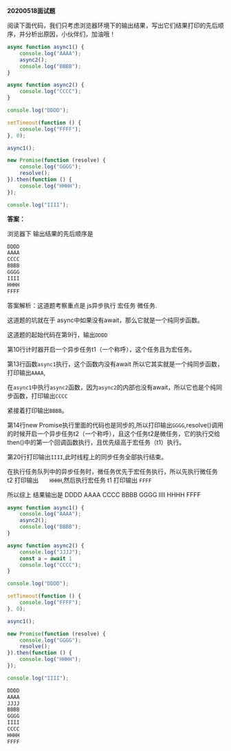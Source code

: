 **20200518面试题**

阅读下面代码，我们只考虑浏览器环境下的输出结果，写出它们结果打印的先后顺序，并分析出原因，小伙伴们，加油哦！

```js
async function async1() {
    console.log("AAAA");
    async2();
    console.log("BBBB");
}

async function async2() {
    console.log("CCCC");
}

console.log("DDDD");

setTimeout(function () {
    console.log("FFFF");
}, 0);

async1();

new Promise(function (resolve) {
    console.log("GGGG");
    resolve();
}).then(function () {
    console.log("HHHH");
});

console.log("IIII");
```

**答案：**

浏览器下 输出结果的先后顺序是

```ts
DDDD
AAAA
CCCC
BBBB
GGGG
IIII
HHHH
FFFF
```

答案解析：这道题考察重点是  js异步执行 宏任务 微任务.

这道题的坑就在于 async中如果没有await，那么它就是一个纯同步函数。

这道题的起始代码在第9行，输出`DDDD`

第10行计时器开启一个异步任务t1（一个称呼），这个任务且为宏任务。

第13行函数`async1`执行，这个函数内没有await 所以它其实就是一个纯同步函数，打印输出`AAAA`,

在`async1`中执行`async2`函数，因为`async2`的内部也没有await，所以它也是个纯同步函数，打印输出`CCCC`

紧接着打印输出`BBBB`。

第14行new Promise执行里面的代码也是同步的,所以打印输出`GGGG`,resolve()调用的时候开启一个异步任务t2（一个称呼），且这个任务t2是微任务，它的执行交给then()中的第一个回调函数执行，且优先级高于宏任务（t1）执行。

第20行打印输出`IIII`,此时线程上的同步任务全部执行结束。

在执行任务队列中的异步任务时，微任务优先于宏任务执行，所以先执行微任务 t2 打印输出 `	HHHH`,然后执行宏任务 t1 打印输出 `FFFF`

所以综上 结果输出是 DDDD AAAA CCCC BBBB  GGGG IIII HHHH FFFF


```js
async function async1() {
    console.log("AAAA");
    async2();
    console.log("BBBB");
}

async function async2() {
    console.log("JJJJ");
    const a = await 1
    console.log("CCCC");
}

console.log("DDDD");

setTimeout(function () {
    console.log("FFFF");
}, 0);

async1();

new Promise(function (resolve) {
    console.log("GGGG");
    resolve();
}).then(function () {
    console.log("HHHH");
});

console.log("IIII");
```

```js
DDDD
AAAA
JJJJ
BBBB
GGGG
IIII
CCCC
HHHH
FFFF
```